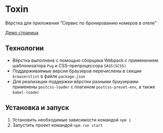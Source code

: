 # Toxin

Вёрстка для приложения "Сервис по бронированию номеров в отеле"

[Демо страница](https://mikhail-sakharov.github.io/toxin/)

## Технологии

- Вёрстка выполнена с помощью сборщика Webpack с применением шаблонизатора `Pug` и CSS-препроцессора `SASS(SCSS)`
- Поддерживаемые версии браузеров перечислены в секции `browserslist` в файле `package.json`
- Для реализации поддержки вёрстки разными браузерами применены `postcss-loader` с плагином `postcss-preset-env`, а также `babel-loader`

## Установка и запуск

1. Установить необходимые зависимости командой `npm i`
2. Запустить проект командой `npm run start`
